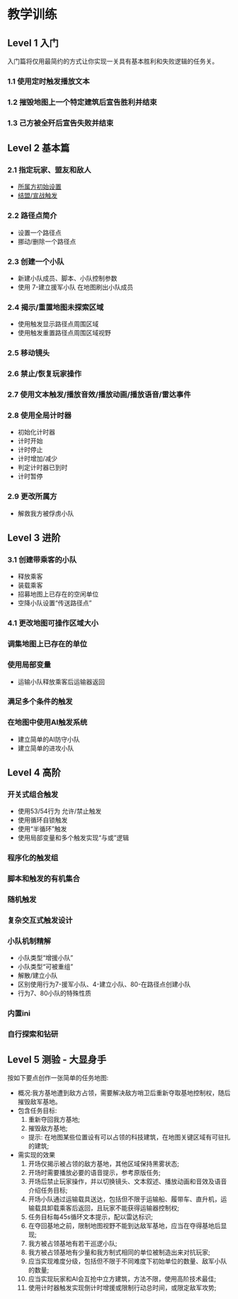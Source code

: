 # 教学训练

## Level 1 入门
入门篇将仅用最简约的方式让你实现一关具有基本胜利和失败逻辑的任务关。
### 1.1 使用定时触发播放文本

### 1.2 摧毁地图上一个特定建筑后宣告胜利并结束

### 1.3 己方被全歼后宣告失败并结束


## Level 2 基本篇
### 2.1 指定玩家、盟友和敌人
* [所属方初始设置](./houses/basic-settings.md)
* [结盟/宣战触发](./triggers/houses.md)
### 2.2 路径点简介
* 设置一个路径点
* 挪动/删除一个路径点
### 2.3 创建一个小队
* 新建小队成员、脚本、小队控制参数
* 使用 7-建立援军小队 在地图刷出小队成员
### 2.4 揭示/重置地图未探索区域
* 使用触发显示路径点周围区域
* 使用触发重置路径点周围区域视野
### 2.5 移动镜头
### 2.6 禁止/恢复玩家操作
### 2.7 使用文本触发/播放音效/播放动画/播放语音/雷达事件
### 2.8 使用全局计时器
* 初始化计时器
* 计时开始
* 计时停止
* 计时增加/减少
* 判定计时器已到时
* 计时暂停
### 2.9 更改所属方
* 解救我方被俘虏小队

## Level 3 进阶
### 3.1 创建带乘客的小队
* 释放乘客
* 装载乘客
* 招募地图上已存在的空闲单位
* 空降小队设置“传送路径点”
### 4.1 更改地图可操作区域大小
### 调集地图上已存在的单位
### 使用局部变量
* 运输小队释放乘客后运输器返回
### 满足多个条件的触发
### 在地图中使用AI触发系统
* 建立简单的AI防守小队
* 建立简单的进攻小队

## Level 4 高阶
### 开关式组合触发
* 使用53/54行为 允许/禁止触发
* 使用循环自锁触发
* 使用“半循环”触发
* 使用局部变量和多个触发实现“与或”逻辑
### 程序化的触发组
### 脚本和触发的有机集合
### 随机触发
### 复杂交互式触发设计
### 小队机制精解
* 小队类型“增援小队”
* 小队类型“可被重组”
* 解散/建立小队
* 区别使用行为7-援军小队、4-建立小队、80-在路径点创建小队
* 行为7、80小队的特殊性质
### 内置ini
### 自行探索和钻研

## Level 5 测验 - 大显身手
按如下要点创作一张简单的任务地图:
* 概况:我方基地遭到敌方占领，需要解决敌方哨卫后重新夺取基地控制权，随后摧毁敌军基地。
* 包含任务目标:
  1. 重新夺回我方基地;
  2. 摧毁敌方基地;
  - 提示: 在地图某些位置设有可以占领的科技建筑，在地图关键区域有可驻扎的建筑;
* 需实现的效果
  1. 开场仅揭示被占领的敌方基地，其他区域保持黑雾状态;
  2. 开场时需要播放必要的语音提示，参考原版任务;
  2. 开场后禁止玩家操作，并以切换镜头、文本叙述、播放动画和音效及语音介绍任务目标;
  2. 开场小队通过运输载具送达，包括但不限于运输船、履带车、直升机，运输载具卸载乘客后返回，且玩家不能获得运输器控制权;
  3. 任务目标每45s循环文本提示，配以雷达标识;
  4. 在夺回基地之前，限制地图视野不能到达敌军基地，应当在夺得基地后显现;
  5. 我方被占领基地有若干巡逻小队;
  6. 我方被占领基地有少量和我方制式相同的单位被制造出来对抗玩家;
  6. 应当实现难度分级，包括但不限于不同难度下初始单位的数量、敌军小队的数量;
  6. 应当实现玩家和AI会互抢中立方建筑，方法不限，使用高阶技术最佳;
  6. 使用计时器触发实现倒计时增援或限制行动总时间，或限定敌军攻势;
